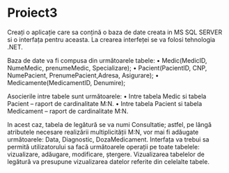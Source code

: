 # Proiect3

Creați o aplicație care sa conțină o baza de date creata in MS SQL SERVER si o interfața pentru aceasta. La crearea interfeței se va folosi tehnologia .NET.

Baza de date va fi compusa din următoarele tabele:
• Medic(MedicID, NumeMedic, prenumeMedic, Specializare);
• Pacient(PacientID, CNP, NumePacient, PrenumePacient,Adresa, Asigurare);
• Medicamente(MedicamentID, Denumire);

Asocierile intre tabele sunt următoarele:
• Intre tabela Medic si tabela Pacient – raport de cardinalitate M:N.
• Intre tabela Pacient si tabela Medicament – raport de cardinalitate M:N. 

In acest caz, tabela de legătură se va numi Consultatie; astfel, pe lângă atributele necesare realizării multiplicității M:N, vor mai fi adăugate următoarele: Data, Diagnostic, DozaMedicament.
Interfața va trebui sa permită utilizatorului sa facă următoarele operații pe toate tabelele: vizualizare, adăugare, modificare, ștergere. Vizualizarea tabelelor de legătură va presupune vizualizarea datelor referite din celelalte tabele.
